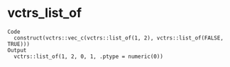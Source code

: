 # vctrs_list_of

    Code
      construct(vctrs::vec_c(vctrs::list_of(1, 2), vctrs::list_of(FALSE, TRUE)))
    Output
      vctrs::list_of(1, 2, 0, 1, .ptype = numeric(0))

